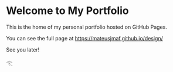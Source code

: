 # Welcome to My Portfolio

This is the home of my personal portfolio hosted on GitHub Pages.

You can see the full page at https://mateusjmaf.github.io/design/

See you later!

𓂀
